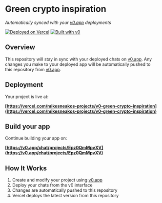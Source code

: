 # Green crypto inspiration

*Automatically synced with your [v0.app](https://v0.app) deployments*

[![Deployed on Vercel](https://img.shields.io/badge/Deployed%20on-Vercel-black?style=for-the-badge&logo=vercel)](https://vercel.com/mikesneakos-projects/v0-green-crypto-inspiration)
[![Built with v0](https://img.shields.io/badge/Built%20with-v0.app-black?style=for-the-badge)](https://v0.app/chat/projects/Epz0QmMpvXV)

## Overview

This repository will stay in sync with your deployed chats on [v0.app](https://v0.app).
Any changes you make to your deployed app will be automatically pushed to this repository from [v0.app](https://v0.app).

## Deployment

Your project is live at:

**[https://vercel.com/mikesneakos-projects/v0-green-crypto-inspiration](https://vercel.com/mikesneakos-projects/v0-green-crypto-inspiration)**

## Build your app

Continue building your app on:

**[https://v0.app/chat/projects/Epz0QmMpvXV](https://v0.app/chat/projects/Epz0QmMpvXV)**

## How It Works

1. Create and modify your project using [v0.app](https://v0.app)
2. Deploy your chats from the v0 interface
3. Changes are automatically pushed to this repository
4. Vercel deploys the latest version from this repository